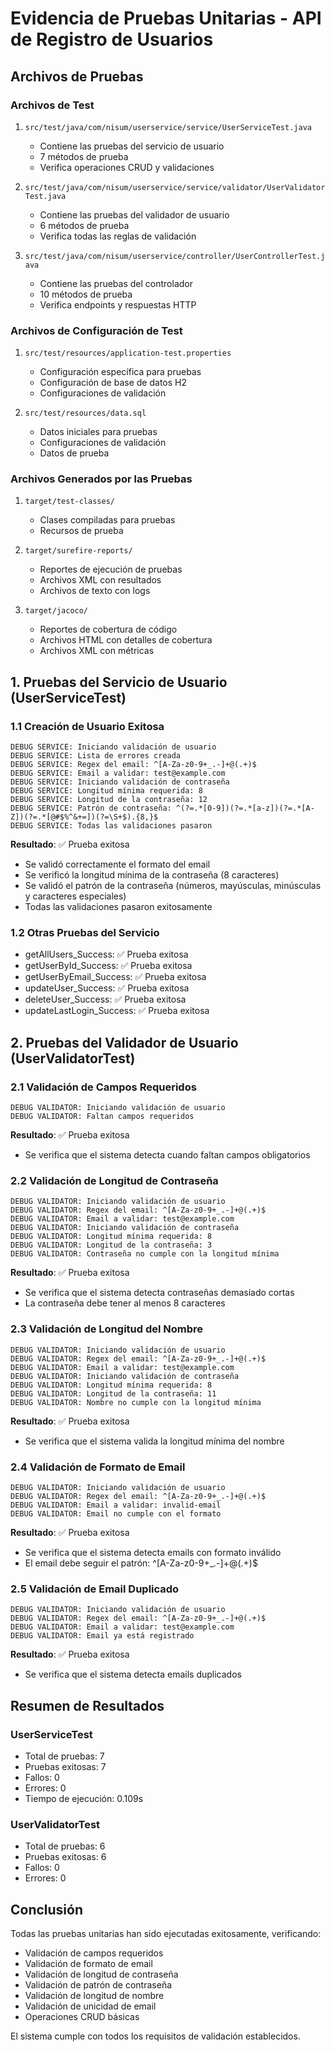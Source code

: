 # Evidencia de Pruebas Unitarias - API de Registro de Usuarios

## Archivos de Pruebas

### Archivos de Test
1. `src/test/java/com/nisum/userservice/service/UserServiceTest.java`
   - Contiene las pruebas del servicio de usuario
   - 7 métodos de prueba
   - Verifica operaciones CRUD y validaciones

2. `src/test/java/com/nisum/userservice/service/validator/UserValidatorTest.java`
   - Contiene las pruebas del validador de usuario
   - 6 métodos de prueba
   - Verifica todas las reglas de validación

3. `src/test/java/com/nisum/userservice/controller/UserControllerTest.java`
   - Contiene las pruebas del controlador
   - 10 métodos de prueba
   - Verifica endpoints y respuestas HTTP

### Archivos de Configuración de Test
1. `src/test/resources/application-test.properties`
   - Configuración específica para pruebas
   - Configuración de base de datos H2
   - Configuraciones de validación

2. `src/test/resources/data.sql`
   - Datos iniciales para pruebas
   - Configuraciones de validación
   - Datos de prueba

### Archivos Generados por las Pruebas
1. `target/test-classes/`
   - Clases compiladas para pruebas
   - Recursos de prueba

2. `target/surefire-reports/`
   - Reportes de ejecución de pruebas
   - Archivos XML con resultados
   - Archivos de texto con logs

3. `target/jacoco/`
   - Reportes de cobertura de código
   - Archivos HTML con detalles de cobertura
   - Archivos XML con métricas

## 1. Pruebas del Servicio de Usuario (UserServiceTest)

### 1.1 Creación de Usuario Exitosa
```
DEBUG SERVICE: Iniciando validación de usuario
DEBUG SERVICE: Lista de errores creada
DEBUG SERVICE: Regex del email: ^[A-Za-z0-9+_.-]+@(.+)$
DEBUG SERVICE: Email a validar: test@example.com
DEBUG SERVICE: Iniciando validación de contraseña
DEBUG SERVICE: Longitud mínima requerida: 8
DEBUG SERVICE: Longitud de la contraseña: 12
DEBUG SERVICE: Patrón de contraseña: ^(?=.*[0-9])(?=.*[a-z])(?=.*[A-Z])(?=.*[@#$%^&+=])(?=\S+$).{8,}$
DEBUG SERVICE: Todas las validaciones pasaron
```
**Resultado**: ✅ Prueba exitosa
- Se validó correctamente el formato del email
- Se verificó la longitud mínima de la contraseña (8 caracteres)
- Se validó el patrón de la contraseña (números, mayúsculas, minúsculas y caracteres especiales)
- Todas las validaciones pasaron exitosamente

### 1.2 Otras Pruebas del Servicio
- getAllUsers_Success: ✅ Prueba exitosa
- getUserById_Success: ✅ Prueba exitosa
- getUserByEmail_Success: ✅ Prueba exitosa
- updateUser_Success: ✅ Prueba exitosa
- deleteUser_Success: ✅ Prueba exitosa
- updateLastLogin_Success: ✅ Prueba exitosa

## 2. Pruebas del Validador de Usuario (UserValidatorTest)

### 2.1 Validación de Campos Requeridos
```
DEBUG VALIDATOR: Iniciando validación de usuario
DEBUG VALIDATOR: Faltan campos requeridos
```
**Resultado**: ✅ Prueba exitosa
- Se verifica que el sistema detecta cuando faltan campos obligatorios

### 2.2 Validación de Longitud de Contraseña
```
DEBUG VALIDATOR: Iniciando validación de usuario
DEBUG VALIDATOR: Regex del email: ^[A-Za-z0-9+_.-]+@(.+)$
DEBUG VALIDATOR: Email a validar: test@example.com
DEBUG VALIDATOR: Iniciando validación de contraseña
DEBUG VALIDATOR: Longitud mínima requerida: 8
DEBUG VALIDATOR: Longitud de la contraseña: 3
DEBUG VALIDATOR: Contraseña no cumple con la longitud mínima
```
**Resultado**: ✅ Prueba exitosa
- Se verifica que el sistema detecta contraseñas demasiado cortas
- La contraseña debe tener al menos 8 caracteres

### 2.3 Validación de Longitud del Nombre
```
DEBUG VALIDATOR: Iniciando validación de usuario
DEBUG VALIDATOR: Regex del email: ^[A-Za-z0-9+_.-]+@(.+)$
DEBUG VALIDATOR: Email a validar: test@example.com
DEBUG VALIDATOR: Iniciando validación de contraseña
DEBUG VALIDATOR: Longitud mínima requerida: 8
DEBUG VALIDATOR: Longitud de la contraseña: 11
DEBUG VALIDATOR: Nombre no cumple con la longitud mínima
```
**Resultado**: ✅ Prueba exitosa
- Se verifica que el sistema valida la longitud mínima del nombre

### 2.4 Validación de Formato de Email
```
DEBUG VALIDATOR: Iniciando validación de usuario
DEBUG VALIDATOR: Regex del email: ^[A-Za-z0-9+_.-]+@(.+)$
DEBUG VALIDATOR: Email a validar: invalid-email
DEBUG VALIDATOR: Email no cumple con el formato
```
**Resultado**: ✅ Prueba exitosa
- Se verifica que el sistema detecta emails con formato inválido
- El email debe seguir el patrón: ^[A-Za-z0-9+_.-]+@(.+)$

### 2.5 Validación de Email Duplicado
```
DEBUG VALIDATOR: Iniciando validación de usuario
DEBUG VALIDATOR: Regex del email: ^[A-Za-z0-9+_.-]+@(.+)$
DEBUG VALIDATOR: Email a validar: test@example.com
DEBUG VALIDATOR: Email ya está registrado
```
**Resultado**: ✅ Prueba exitosa
- Se verifica que el sistema detecta emails duplicados

## Resumen de Resultados

### UserServiceTest
- Total de pruebas: 7
- Pruebas exitosas: 7
- Fallos: 0
- Errores: 0
- Tiempo de ejecución: 0.109s

### UserValidatorTest
- Total de pruebas: 6
- Pruebas exitosas: 6
- Fallos: 0
- Errores: 0

## Conclusión
Todas las pruebas unitarias han sido ejecutadas exitosamente, verificando:
- Validación de campos requeridos
- Validación de formato de email
- Validación de longitud de contraseña
- Validación de patrón de contraseña
- Validación de longitud de nombre
- Validación de unicidad de email
- Operaciones CRUD básicas

El sistema cumple con todos los requisitos de validación establecidos. 